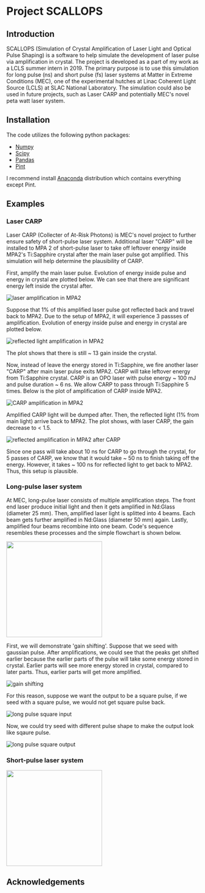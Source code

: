 #  Project SCALLOPS

## Introduction

SCALLOPS (Simulation of Crystal Amplification of Laser Light and Optical Pulse Shaping) is a software to help simulate the development of laser pulse via amplification in crystal. The project is developed as a part of my work as a LCLS summer intern in 2019. The primary purpose is to use this simulation for long pulse (ns) and short pulse (fs) laser systems at Matter in Extreme Conditions (MEC), one of the experimental hutches at Linac Coherent Light Source (LCLS) at SLAC National Laboratory. The simulation could also be used in future projects, such as Laser CARP and potentially MEC's novel peta watt laser system.

## Installation

The code utilizes the following python packages:
- [Numpy](https://numpy.org/)
- [Scipy](https://www.scipy.org/) 
- [Pandas](https://pandas.pydata.org/) 
- [Pint](https://pint.readthedocs.io/en/0.9/)

I recommend install [Anaconda](https://www.anaconda.com/) distribution which contains everything except Pint.

## Examples

### Laser CARP

Laser CARP (Collecter of At-Risk Photons) is MEC's novel project to further ensure safety of short-pulse laser system. Additional laser "CARP" will be installed to MPA 2 of short-pulse laser to take off leftover energy inside MPA2's Ti:Sapphire crystal after the main laser pulse got amplified. This simulation will help determine the plausibility of CARP.

First, amplify the main laser pulse. Evolution of energy inside pulse and energy in crystal are plotted below. We can see that there are significant energy left inside the crystal after.

![laser amplification in MPA2](https://github.com/patinkaew/Project-SCALLOPS/blob/master/pics/laser_MPA2.png "laser amplification in MPA2")

Suppose that 1% of this amplified laser pulse got reflected back and travel back to MPA2. Due to the setup of MPA2, it will experience 3 passses of amplification. Evolution of energy inside pulse and energy in crystal are plotted below.

![reflected light amplification in MPA2](https://github.com/patinkaew/Project-SCALLOPS/blob/master/pics/reflected_MPA2.png "reflected light amplification in MPA2")

The plot shows that there is still ~ 13 gain inside the crystal. 

Now, instead of leave the energy stored in Ti:Sapphire, we fire another laser "CARP" after main laser pulse exits MPA2. CARP will take leftover energy from Ti:Sapphire crystal. CARP is an OPO laser with pulse energy ~ 100 mJ and pulse duration ~ 6 ns. We allow CARP to pass through Ti:Sapphire 5 times. Below is the plot of amplification of CARP inside MPA2.

![CARP amplification in MPA2](https://github.com/patinkaew/Project-SCALLOPS/blob/master/pics/carp_MPA2.png)

Amplified CARP light will be dumped after. Then, the reflected light (1% from main light) arrive back to MPA2. The plot shows, with laser CARP, the gain decrease to < 1.5.

![reflected amplification in MPA2 after CARP](https://github.com/patinkaew/Project-SCALLOPS/blob/master/pics/reflected_carp_MPA2.png)

Since one pass will take about 10 ns for CARP to go through the crystal, for 5 passes of CARP, we know that it would take ~ 50 ns to finish taking off the energy. However, it takes ~ 100 ns for reflected light to get back to MPA2. Thus, this setup is plausible.

### Long-pulse laser system

At MEC, long-pulse laser consists of multiple amplification steps. The front end laser produce initial light and then it gets amplified in Nd:Glass (diameter 25 mm). Then, amplified laser light is splitted into 4 beams. Each beam gets further amplified in Nd:Glass (diameter 50 mm) again. Lastly, amplified four beams recombine into one beam. Code's sequence resembles these processes and the simple flowchart is shown below.

<img src="https://github.com/patinkaew/Project-SCALLOPS/blob/master/pics/long_pulse_flowchart.png" width="250">

First, we will demonstrate 'gain shifting'. Suppose that we seed with gaussian pulse. After amplifications, we could see that the peaks get shifted earlier because the earlier parts of the pulse will take some energy stored in crystal. Earlier parts will see more energy stored in crystal, compared to later parts. Thus, earlier parts will get more amplified.

![gain shifting](https://github.com/patinkaew/Project-SCALLOPS/blob/master/pics/long_gain_shift.png)

For this reason, suppose we want the output to be a square pulse, if we seed with a square pulse, we would not get square pulse back.

![long pulse square input](https://github.com/patinkaew/Project-SCALLOPS/blob/master/pics/long_output1.png)

Now, we could try seed with different pulse shape to make the output look like sqaure pulse.

![long pulse square output](https://github.com/patinkaew/Project-SCALLOPS/blob/master/pics/long_input1.png)

### Short-pulse laser system

<img src="https://github.com/patinkaew/Project-SCALLOPS/blob/master/pics/short_pulse_flowchart.png" width="250">

## Acknowledgements
